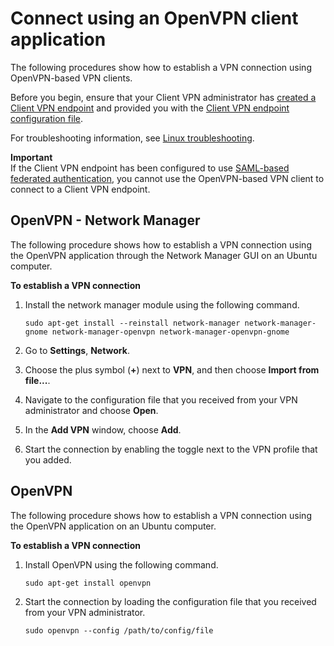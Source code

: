 # Connect using an OpenVPN client application<a name="linux"></a>

The following procedures show how to establish a VPN connection using OpenVPN\-based VPN clients\.

Before you begin, ensure that your Client VPN administrator has [created a Client VPN endpoint](https://docs.aws.amazon.com/vpn/latest/clientvpn-admin/cvpn-working-endpoints.html#cvpn-working-endpoint-create) and provided you with the [Client VPN endpoint configuration file](https://docs.aws.amazon.com/vpn/latest/clientvpn-admin/cvpn-working-endpoint-export.html)\.

For troubleshooting information, see [Linux troubleshooting](linux-troubleshooting.md)\.

**Important**  
If the Client VPN endpoint has been configured to use [SAML\-based federated authentication](https://docs.aws.amazon.com/vpn/latest/clientvpn-admin/client-authentication.html#federated-authentication), you cannot use the OpenVPN\-based VPN client to connect to a Client VPN endpoint\.

## OpenVPN \- Network Manager<a name="ubuntu-network-manager-openvpn"></a>

The following procedure shows how to establish a VPN connection using the OpenVPN application through the Network Manager GUI on an Ubuntu computer\.

**To establish a VPN connection**

1. Install the network manager module using the following command\.

   ```
   sudo apt-get install --reinstall network-manager network-manager-gnome network-manager-openvpn network-manager-openvpn-gnome
   ```

1. Go to **Settings**, **Network**\.

1. Choose the plus symbol \(**\+**\) next to **VPN**, and then choose **Import from file\.\.\.**\.

1. Navigate to the configuration file that you received from your VPN administrator and choose **Open**\.

1. In the **Add VPN** window, choose **Add**\.

1. Start the connection by enabling the toggle next to the VPN profile that you added\.

## OpenVPN<a name="ubuntu-openvpn"></a>

The following procedure shows how to establish a VPN connection using the OpenVPN application on an Ubuntu computer\.

**To establish a VPN connection**

1. Install OpenVPN using the following command\.

   ```
   sudo apt-get install openvpn
   ```

1. Start the connection by loading the configuration file that you received from your VPN administrator\.

   ```
   sudo openvpn --config /path/to/config/file
   ```